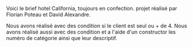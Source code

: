 Voici le brief hotel California, toujours en confection. projet réalisé par Florian Poteau et David Alexandre.

Nous avons réalisé avec des condition si le client est seul ou + de 4. Nous avons réalisé aussi avec des condition et a l'aide d'un constructor les numéro de catégorie ainsi que leur descriptif.
